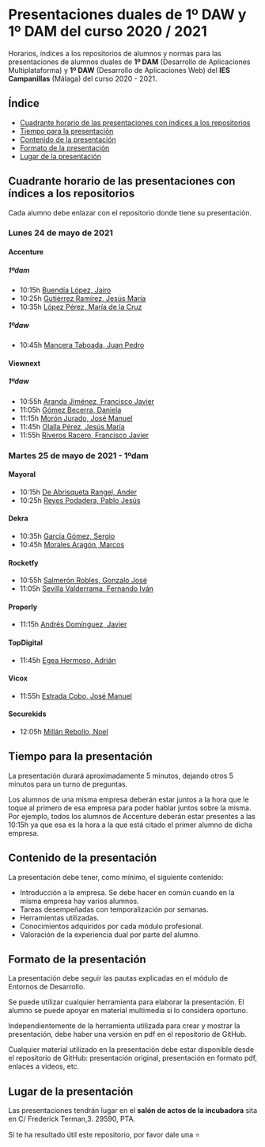# Presentaciones duales de 1º DAW y 1º DAM del curso 2020 / 2021


Horarios, índices a los repositorios de alumnos y normas para las presentaciones de alumnos duales de **1º DAM** (Desarrollo de Aplicaciones Multiplataforma) y **1º DAW** (Desarrollo de Aplicaciones Web) del **IES Campanillas** (Málaga) del curso 2020 - 2021.

## Índice

* [Cuadrante horario de las presentaciones con índices a los repositorios](#cuadrante-horario-de-las-presentaciones-con-índices-a-los-repositorios)
* [Tiempo para la presentación](#tiempo-para-la-presentación)
* [Contenido de la presentación](#contenido-de-la-presentación)
* [Formato de la presentación](#formato-de-la-presentación)
* [Lugar de la presentación](#lugar-de-la-presentación)

## Cuadrante horario de las presentaciones con índices a los repositorios

Cada alumno debe enlazar con el repositorio donde tiene su presentación.

### Lunes 24 de mayo de 2021
#### Accenture
##### 1ºdam
* 10:15h [Buendía López, Jairo]()
* 10:25h [Gutiérrez Ramírez, Jesús María]()
* 10:35h [López Pérez, María de la Cruz]()
##### 1ºdaw
* 10:45h [Mancera Taboada, Juan Pedro]()

#### Viewnext
##### 1ºdaw
* 10:55h [Aranda Jiménez, Francisco Javier]()
* 11:05h [Gómez Becerra, Daniela]()
* 11:15h [Morón Jurado, José Manuel]()
* 11:45h [Olalla Pérez, Jesús María]()
* 11:55h [Riveros Racero, Francisco Javier]()

### Martes 25 de mayo de 2021 - 1ºdam
#### Mayoral
* 10:15h [De Abrisqueta Rangel, Ander]()
* 10:25h [Reyes Podadera, Pablo Jesús]()

#### Dekra
* 10:35h [García Gómez, Sergio]()
* 10:45h [Morales Aragón, Marcos]()

#### Rocketfy
* 10:55h [Salmerón Robles, Gonzalo José]()
* 11:05h [Sevilla Valderrama, Fernando Iván]()

#### Properly
* 11:15h [Andrés Domínguez, Javier]()

#### TopDigital
* 11:45h [Egea Hermoso, Adrián]()

#### Vicox
* 11:55h [Estrada Cobo, José Manuel]()

#### Securekids
* 12:05h [Millán Rebollo, Noel]()


## Tiempo para la presentación

La presentación durará aproximadamente 5 minutos, dejando otros 5 minutos para un turno de preguntas.

Los alumnos de una misma empresa deberán estar juntos a la hora que le toque al primero de esa empresa para poder hablar juntos sobre la misma. Por ejemplo, todos los alumnos de Accenture deberán estar presentes a las 10:15h ya que esa es la hora a la que está citado el primer alumno de dicha empresa.

## Contenido de la presentación

La presentación debe tener, como mínimo, el siguiente contenido:

* Introducción a la empresa. Se debe hacer en común cuando en la misma empresa hay varios alumnos.
* Tareas desempeñadas con temporalización por semanas.
* Herramientas utilizadas.
* Conocimientos adquiridos por cada módulo profesional.
* Valoración de la experiencia dual por parte del alumno.

## Formato de la presentación
La presentación debe seguir las pautas explicadas en el módulo de Entornos de Desarrollo.

Se puede utilizar cualquier herramienta para elaborar la presentación. El alumno se puede apoyar en material multimedia si lo considera oportuno.

Independientemente de la herramienta utilizada para crear y mostrar la presentación, debe haber una versión en pdf en el repositorio de GitHub.

Cualquier material utilizado en la presentación debe estar disponible desde el repositorio de GitHub: presentación original, presentación en formato pdf, enlaces a videos, etc.

## Lugar de la presentación

Las presentaciones tendrán lugar en el **salón de actos de la incubadora** sita en C/ Frederick Terman,3. 29590, PTA.

Si te ha resultado útil este repositorio, por favor dale una :star:


